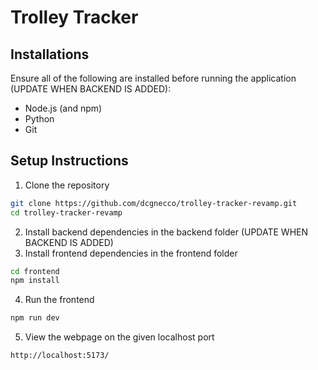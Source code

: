 # Trolley Tracker

## Installations
Ensure all of the following are installed before running the application (UPDATE WHEN BACKEND IS ADDED):
- Node.js (and npm)
- Python
- Git

## Setup Instructions
1. Clone the repository
```bash
git clone https://github.com/dcgnecco/trolley-tracker-revamp.git
cd trolley-tracker-revamp
```
2. Install backend dependencies in the backend folder (UPDATE WHEN BACKEND IS ADDED)
3. Install frontend dependencies in the frontend folder
```bash
cd frontend
npm install
```
4. Run the frontend
```bash
npm run dev
```
5. View the webpage on the given localhost port
```bash
http://localhost:5173/
```
   
